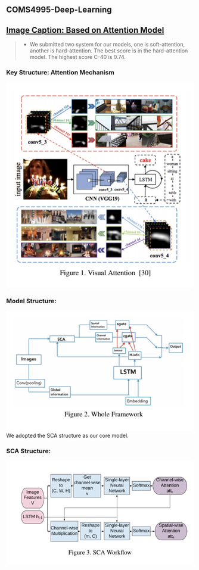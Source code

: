 ## COMS4995-Deep-Learning
## [Image Caption: Based on Attention Model](https://drive.google.com/file/d/1KCDquaD7MW6RunnMGyWn9rZG-gPdED3l/view?usp=sharing)
>* We submitted two system for our models, one is soft-attention, another is hard-attention. The best score is in the hard-attention model. The highest score C-40 is 0.74.

### Key Structure: Attention Mechanism
![](https://github.com/16GMCN/COMS4995-Deep-Learning/blob/master/pic/Visual_Attention.png)

### Model Structure:
![](https://github.com/16GMCN/COMS4995-Deep-Learning/blob/master/pic/modelstru.png)
We adopted the SCA structure as our core model.
### SCA Structure:
![](https://github.com/16GMCN/COMS4995-Deep-Learning/blob/master/pic/SCA.png)
